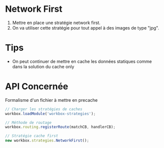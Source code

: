 # Network First

1. Mettre en place une stratégie network first.
2. On va utiliser cette stratégie pour tout appel à des images de type "jpg".

# Tips

- On peut continuer de mettre en cache les données statiques comme dans la solution du cache only

# API Concernée

Formalisme d'un fichier à mettre en precache

```javascript
// Charger les stratégies de caches
workbox.loadModule('workbox-strategies');

// Méthode de routage
workbox.routing.registerRoute(matchCB, handlerCB);

// Stratégie cache first
new workbox.strategies.NetworkFirst();
```
